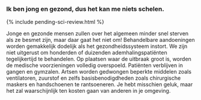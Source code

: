 ### Ik ben jong en gezond, dus het kan me niets schelen. 

{% include pending-sci-review.html %}

Jonge en gezonde mensen zullen over het algemeen minder snel sterven als ze besmet zijn, maar daar gaat het niet om! Behandelbare aandoeningen worden gemakkelijk dodelijk als het gezondheidssysteem instort. We zijn niet uitgerust om honderden of duizenden ademhalingspatiënten tegelijkertijd te behandelen. Op plaatsen waar de uitbraak groot is, worden de medische voorzieningen volledig overspoeld. Patiënten verblijven in gangen en gymzalen. Artsen worden gedwongen beperkte middelen zoals ventilatoren, zuurstof en zelfs basisbenodigdheden zoals chirurgische maskers en handschoenen te rantsoeneren. Je hebt misschien geluk, maar het zal waarschijnlijk ten kosten gaan van anderen in je omgeving. 
